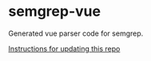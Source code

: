 # semgrep-vue

Generated vue parser code for semgrep.

[Instructions for updating this repo](https://github.com/returntocorp/ocaml-tree-sitter/blob/master/doc/release.md)
